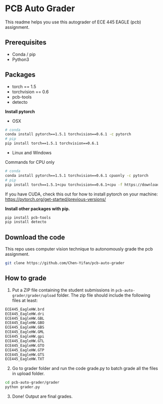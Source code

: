 # PCB Auto Grader
This readme helps you use this autograder of ECE 445 EAGLE (pcb) assignment. 

## Prerequisites 

- Conda / pip
- Python3

## Packages
* torch == 1.5
* torchvision == 0.6
* pcb-tools
* detecto

**Install pytorch**

- OSX
```bash
# conda
conda install pytorch==1.5.1 torchvision==0.6.1 -c pytorch
# pip
pip install torch==1.5.1 torchvision==0.6.1
```
- Linux and Windows

Commands for CPU only 

```bash
# conda 
conda install pytorch==1.5.1 torchvision==0.6.1 cpuonly -c pytorch
# pip
pip install torch==1.5.1+cpu torchvision==0.6.1+cpu -f https://download.pytorch.org/whl/torch_stable.html
```
If you have CUDA, check this out for how to install pytorch on your machine: https://pytorch.org/get-started/previous-versions/

**Install other packages with pip.**
```bash
pip install pcb-tools
pip install detecto
```

## Download the code
This repo uses computer vision technique to autonomously grade the pcb assignment.  
```bash
git clone https://github.com/Chen-Yifan/pcb-auto-grader
```
## How to grade
1. Put a ZIP file containing the student submissions in `pcb-auto-grader/grader/upload` folder. The zip file should include the following files at least:
```bash
ECE445_EagleHW.brd
ECE445_EagleHW.dri
ECE445_EagleHW.GBL
ECE445_EagleHW.GBO
ECE445_EagleHW.GBS
ECE445_EagleHW.GML
ECE445_EagleHW.gpi
ECE445_EagleHW.GTL
ECE445_EagleHW.GTO
ECE445_EagleHW.GTP
ECE445_EagleHW.GTS
ECE445_EagleHW.TXT
```

2. Go to grader folder and run the code grade.py to batch grade all the files in upload folder.
```bash
cd pcb-auto-grader/grader
python grader.py 
```

3. Done! Output are final grades.